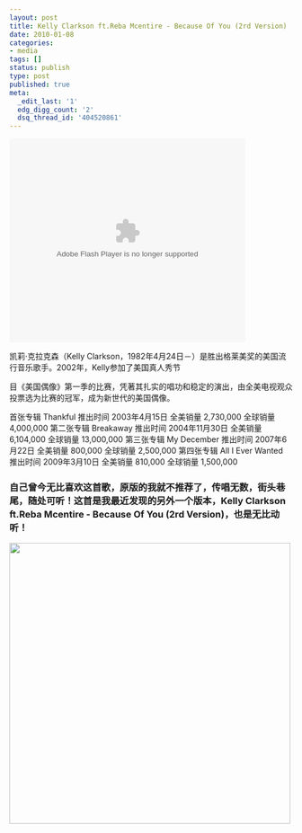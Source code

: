 ```yaml
---
layout: post
title: Kelly Clarkson ft.Reba Mcentire - Because Of You (2rd Version)
date: 2010-01-08
categories:
- media
tags: []
status: publish
type: post
published: true
meta:
  _edit_last: '1'
  edg_digg_count: '2'
  dsq_thread_id: '404520861'
---
```

<object classid="clsid:d27cdb6e-ae6d-11cf-96b8-444553540000" width="420" height="363" codebase="http://download.macromedia.com/pub/shockwave/cabs/flash/swflash.cab#version=6,0,40,0"><param name="allowFullScreen" value="true" /><param name="allowscriptaccess" value="always" /><param name="wmode" value="opaque" /><param name="src" value="http://www.tudou.com/v/o9bvKl4YSQU" /><param name="allowfullscreen" value="true" /><embed type="application/x-shockwave-flash" width="420" height="363" src="http://www.tudou.com/v/o9bvKl4YSQU" wmode="opaque" allowscriptaccess="always" allowfullscreen="true"></embed></object>



凯莉·克拉克森（Kelly Clarkson，1982年4月24日－）是胜出格莱美奖的美国流行音乐歌手。2002年，Kelly参加了美国真人秀节

目《美国偶像》第一季的比赛，凭著其扎实的唱功和稳定的演出，由全美电视观众投票选为比赛的冠军，成为新世代的美国偶像。

首张专辑 Thankful 推出时间 2003年4月15日 全美销量 2,730,000 全球销量 4,000,000
第二张专辑 Breakaway 推出时间 2004年11月30日 全美销量 6,104,000 全球销量 13,000,000
第三张专辑 My December 推出时间 2007年6月22日 全美销量 800,000 全球销量 2,500,000
第四张专辑 All I Ever Wanted 推出时间 2009年3月10日 全美销量 810,000 全球销量 1,500,000
<h3><strong>自己曾今无比喜欢这首歌，原版的我就不推荐了，传唱无数，街头巷尾，随处可听！这首是我最近发现的另外一个版本，Kelly Clarkson ft.Reba Mcentire - Because Of You (2rd Version)，也是无比动听！</strong></h3>

<a href="http://www.yeahxj.com/wp-content/uploads/Kelly-Clarkson.jpg"><img class="alignnone size-full wp-image-202" title="Kelly-Clarkson" src="http://www.yeahxj.com/wp-content/uploads/Kelly-Clarkson.jpg" alt="" width="500" height="500" /></a>
